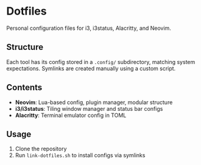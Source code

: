 # Dotfiles

Personal configuration files for i3, i3status, Alacritty, and Neovim.

## Structure

Each tool has its config stored in a `.config/` subdirectory, matching system expectations.
Symlinks are created manually using a custom script.

## Contents

- **Neovim**: Lua-based config, plugin manager, modular structure
- **i3/i3status**: Tiling window manager and status bar configs
- **Alacritty**: Terminal emulator config in TOML

## Usage

1. Clone the repository
2. Run `link-dotfiles.sh` to install configs via symlinks
